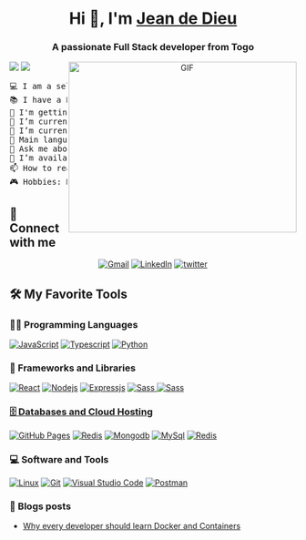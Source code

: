 <h1 align="center">Hi 👋, I'm <a href="https://github.com/johnOfGod33" target="blank">
Jean de Dieu</a></h1>
<h3 align="center">A passionate Full Stack developer from Togo</h3>

<a target="_blank" align="center">
  <img align="right" top="500" height="300" width="400" alt="GIF" src="https://media.giphy.com/media/SWoSkN6DxTszqIKEqv/giphy.gif">
</a>

 <p align="left">
  <img src="https://img.shields.io/badge/Focus-Backend_Development-blue?style=for-the-badge
  " />
  <img src="https://img.shields.io/badge/Languages-French_%26_English-blue?style=for-the-badge
  " />
</p>

<pre>
💻 I am a self taught Full Stack Developer
📚 I have a Bachelors in Mechanical Engineering from Polytechnic School of Lomé
📝 I'm getting write articles on <a href="https://dev.to/johnofgod33">https://dev.to/johnofgod33</a> 
🔭 I’m currently working on my side projects
🌱 I’m currently learning Typescript and Next js
🌟 Main languages: Python, JavaScript
💬 Ask me about <strong>Nodejs</strong>
🤝 I’m available for freelancing.
📫 How to reach me <strong>jeandedieusessou@gmail.com</strong>
🎮 Hobbies: Mangas, Reading, Anime, Games
</pre>

## 🤝 Connect with me

<p align="center">
	<a href="mailto:jeandedieusessou@gmail.com"><img img src="https://img.shields.io/badge/Gmail-D14836?style=for-the-badge&logo=gmail&logoColor=white" alt="Gmail"/></a>
	<a href="https://www.linkedin.com/in/jean-de-dieu-sessou-260897292"><img src="https://img.shields.io/badge/LinkedIn-0077B5?style=for-the-badge&logo=linkedin&logoColor=white" alt="LinkedIn"/></a>
  <a href="https://x.com/RYUUSAN5742"><img src="
    https://img.shields.io/badge/Twitter-1DA1F2?style=for-the-badge&logo=x&logoColor=white" alt="twitter"/></a>
</p>

## 🛠️ My Favorite Tools

### 👨‍💻 Programming Languages

<p>
    <a href="https://github.com/johnOfGod33"><img alt="JavaScript" src="https://img.shields.io/badge/Javascript-F7DF1E?style=for-the-badge&logo=Javascript&logoColor=black"></a>
    <a href="https://github.com/johnOfGod33"><img alt="Typescript" src="https://img.shields.io/badge/Typescript-3776AB?style=for-the-badge&logo=Typescript&logoColor=white"></a>
    <a href="https://github.com/johnOfGod33"><img alt="Python" src="https://img.shields.io/badge/python-3670A0?style=for-the-badge&logo=python&logoColor=white"></a>

### 🧰 Frameworks and Libraries

<p>
    <a href="https://github.com/johnOfGod33"><img alt="React" src="https://img.shields.io/badge/React-black?style=for-the-badge&logo=React&logoColor=blue
    "></a>
    <a href="https://github.com/johnOfGod33"><img alt="Nodejs" src="https://img.shields.io/badge/Node.js-green?style=for-the-badge&logo=Node.js&logoColor=white
    "></a>
    <a href="https://github.com/johnOfGod33"><img alt="Expressjs" src="https://img.shields.io/badge/Express%20js-000000?style=for-the-badge&logo=express&logoColor=white
    "></a>
    <a href="https://github.com/johnOfGod33">
    <img alt="Sass" src="https://img.shields.io/badge/Sass-CC6699?style=for-the-badge&logo=Sass&logoColor=white"/>
    </a>
    <a href="https://github.com/johnOfGod33">
    <img alt="Sass" src="https://img.shields.io/badge/Tailwindcss-black?style=for-the-badge&logo=Tailwindcss&logoColor=blue"/>
</p>

### 🗄️ Databases and Cloud Hosting

<p>
    <a href="https://github.com/johnOfGod33"><img alt="GitHub Pages" src="https://img.shields.io/badge/GitHub%20Pages-%23327FC7.svg?style=for-the-badge&logo=github&logoColor=white"></a>
    <a href="https://github.com/johnOfGod33"><img alt="Redis" src ="https://img.shields.io/badge/Render-white?style=for-the-badge&logo=render&logoColor=black"></a>
    <a href="https://github.com/johnOfGod33"><img alt="Mongodb" src ="https://img.shields.io/badge/-MongoDB-13aa52?style=for-the-badge&logo=mongodb&logoColor=white"></a>
    <a href="https://github.com/johnOfGod33"><img alt="MySql" src ="https://img.shields.io/badge/MySql-blue?style=for-the-badge&logo=mysql&logoColor=white"></a>
    <a href="https://github.com/johnOfGod33"><img alt="Redis" src ="https://img.shields.io/badge/Redis-DC382D?style=for-the-badge&logo=redis&logoColor=white"></a>

</p>

### 💻 Software and Tools

<p>
    <a href="https://github.com/johnOfGod33"><img alt="Linux" src="https://img.shields.io/badge/Linux-FCC624?style=for-the-badge&logo=linux&logoColor=black"></a>
    <a href="https://github.com/johnOfGod33"><img alt="Git" src="https://img.shields.io/badge/Git%20-%23F05033.svg?style=for-the-badge&logo=git&logoColor=white"></a>
    <a href="https://github.com/johnOfGod33"><img alt="Visual Studio Code" src="https://img.shields.io/badge/Visual%20Studio%20Code-0078d7.svg?style=for-the-badge&logo=visual-studio-code&logoColor=white"></a>
    <a href="https://github.com/johnOfGod33"><img alt="Postman" src="https://img.shields.io/badge/Postman-FF6C37?style=for-the-badge&logo=postman&logoColor=white"></a>
</p>

### 📝 Blogs posts

<!-- BLOG-POST-LIST:START -->

- [Why every developer should learn Docker and Containers ](https://dev.to/johnofgod33/why-every-developer-should-learn-docker-and-containers-341j)
<!-- BLOG-POST-LIST:END -->
